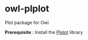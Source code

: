 # owl-plplot
Plot package for Owl

**Prerequisite** : Install the [Plplot](https://plplot.sourceforge.net/downloads.php) library 
